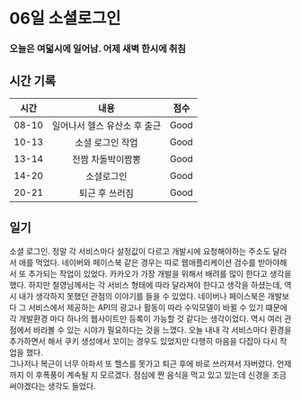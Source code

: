 # 06일 소셜로그인

### 오늘은 여덟시에 일어남. 어제 새벽 한시에 취침

## 시간 기록 
|시간|내용|점수|
|:-:|:-:|:-:|
|08-10|일어나서 헬스 유산소 후 출근|Good|
|10-13|소셜 로그인 작업|Good|
|13-14|전짬 차돌박이짬뽕|Good|
|14-20|소셜로그인|Good|
|20-21|퇴근 후 쓰러짐|Good|

## 일기
소셜 로그인. 정말 각 서비스마다 설정값이 다르고 개발시에 요청해야하는 주소도 달라서 애를 먹었다. 네이버와 페이스북 같은 경우는 따로 웹애플리케이션 검수를 받아야해서 또 추가되는 작업이 있었다. 카카오가 가장 개발을 위해서 배려를 많이 한다고 생각을 했다. 하지만 철영님께서는 각 서비스 형태에 따라 달라져야 한다고 생각을 하셨는데, 역시 내가 생각하지 못했던 관점의 이야기를 들을 수 있었다. 네이버나 페이스북은 개발보다 그 서비스에서 제공하는 API의 광고나 활동이 따라 수익모델이 바뀔 수 있기 떄문에 각 개발환경 마다 하나의 웹사이트만 등록이 가능할 것 같다는 생각이었다. 역시 여러 관점에서 바라볼 수 있는 시야가 필요하다는 것을 느꼈다. 오늘 내내 각 서비스마다 환경을 추가하면서 해서 쿠키 생성에서 꼬이는 경우도 있었지만 다행히 마음을 다잡아 다시 작업을 했다.  
그나저나 복근이 너무 아파서 또 헬스를 못가고 퇴근 후에 바로 쓰러져서 자버렸다. 언제까지 이 후폭풍이 계속될 지 모르겠다. 점심에 짠 음식을 먹고 있고 있는데 신경을 조금 써야겠다는 생각도 들었다.